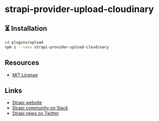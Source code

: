 # strapi-provider-upload-cloudinary

## ⏳ Installation

```bash
cd plugins/upload
npm i --save strapi-provider-upload-cloudinary
````

## Resources

- [MIT License](LICENSE.md)

## Links

- [Strapi website](http://strapi.io/)
- [Strapi community on Slack](http://slack.strapi.io)
- [Strapi news on Twitter](https://twitter.com/strapijs)

